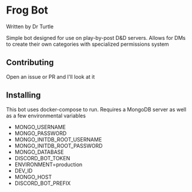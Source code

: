 # Frog Bot
Written by Dr Turtle

Simple bot designed for use on play-by-post D&D servers. Allows for DMs to create their own categories with specialized permissions system

Contributing
----
Open an issue or PR and I'll look at it


Installing 
--- 
This bot uses docker-compose to run. Requires a MongoDB server as well as a few environmental variables
* MONGO_USERNAME
* MONGO_PASSWORD
* MONGO_INITDB_ROOT_USERNAME
* MONGO_INITDB_ROOT_PASSWORD
* MONGO_DATABASE
* DISCORD_BOT_TOKEN
* ENVIRONMENT=production
* DEV_ID
* MONGO_HOST
* DISCORD_BOT_PREFIX
